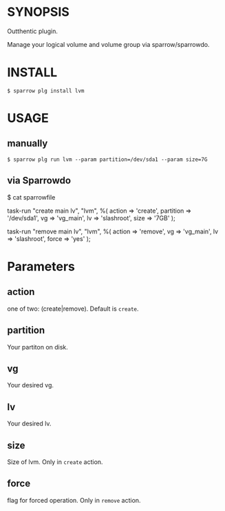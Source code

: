 # SYNOPSIS

Outthentic plugin.

Manage your logical volume and volume group via sparrow/sparrowdo.

# INSTALL

    $ sparrow plg install lvm

# USAGE

## manually

    $ sparrow plg run lvm --param partition=/dev/sda1 --param size=7G
## via Sparrowdo

  $ cat sparrowfile

 task-run "create main lv", "lvm", %(
   action    => 'create',
   partition => '/dev/sda1',
   vg        => 'vg_main',
   lv        => 'slashroot',
   size      => '7GB'
 );
 
 task-run "remove main lv", "lvm", %(
   action  => 'remove',
   vg      => 'vg_main',
   lv      => 'slashroot',
   force   => 'yes'
 );

# Parameters

## action

one of two: (create|remove). Default is `create`.

## partition

Your partiton on disk.

## vg

Your desired vg.

## lv

Your desired lv.

## size

Size of lvm. Only in `create` action.

## force

flag for forced operation. Only in `remove` action.
